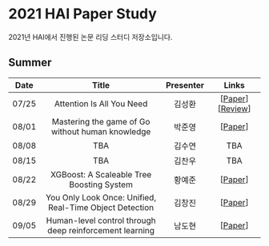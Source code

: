 # 2021 HAI Paper Study
2021년 HAI에서 진행된 논문 리딩 스터디 저장소입니다.

## Summer

|Date|Title|Presenter|Links|
|:--:|:--:|:--:|:--:|
|07/25|Attention Is All You Need|김성환|[[Paper](https://arxiv.org/abs/1706.03762)] [[Review](./Summer/20210725-Attention-Is-All-You-Need.pdf)]|
|08/01|Mastering the game of Go without human knowledge|박준영|[[Paper](https://www.nature.com/articles/nature24270)]|
|08/08|TBA|김수연|TBA|
|08/15|TBA|김찬우|TBA|
|08/22|XGBoost: A Scaleable Tree Boosting System|황예준|[[Paper](https://arxiv.org/abs/1603.02754)]|
|08/29|You Only Look Once: Unified, Real-Time Object Detection|김창진|[[Paper](https://arxiv.org/abs/1506.02640)]|
|09/05|Human-level control through deep reinforcement learning|남도현|[[Paper](https://www.nature.com/articles/nature14236)]|
